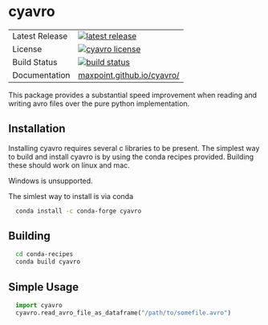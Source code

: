 cyavro
======

<table>
<tr>
  <td>Latest Release</td>
  <td>
    <a href="https://pypi.python.org/pypi/cyavro">
      <img src="https://img.shields.io/pypi/v/cyavro.svg" alt="latest release" />
    </a>
  </td>
</tr>
<tr>
  <td>License</td>
  <td>
    <a href="https://github.com/maxpoint/cyavro/blob/master/LICENSE.txt">
    <img src="https://anaconda.org/mvn/cyavro/badges/license.svg" alt="cyavro license" />
    </a>
  </td>
</tr>
<tr>
  <td>Build Status</td>
  <td>
    <a href="https://travis-ci.org/maxpoint/cyavro">
    <img src="https://travis-ci.org/maxpoint/cyavro.svg" alt="build status" />
    </a>
  </td>
</tr>
<tr>
  <td>Documentation</td>
  <td>
    <a href="https://maxpoint.github.io/cyavro/">
    maxpoint.github.io/cyavro/
    </a>
  </td>
</tr>
</table>

This package provides a substantial speed improvement when reading and writing avro files over the
pure python implementation.


Installation
------------
Installing cyavro requires several c libraries to be present.  The simplest way to build and install cyavro
is by using the conda recipes provided.  Building these should work on linux and mac.

Windows is unsupported.

The simlest way to install is via conda

```bash
  conda install -c conda-forge cyavro
```

Building
--------

```bash
  cd conda-recipes
  conda build cyavro
```

Simple Usage
------------

```python
  import cyavro
  cyavro.read_avro_file_as_dataframe("/path/to/somefile.avro")
```



